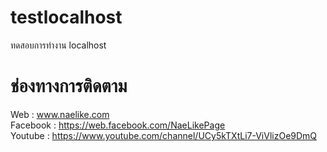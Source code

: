 # testlocalhost
ทดสอบการทำงาน localhost 

# ช่องทางการติดตาม
Web : www.naelike.com <br>
Facebook : https://web.facebook.com/NaeLikePage <br>
Youtube : https://www.youtube.com/channel/UCy5kTXtLi7-ViVlizOe9DmQ <br>
